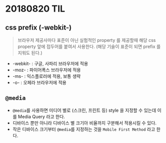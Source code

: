 # 20180820 TIL

## css prefix (-webkit-)

> 브라우저 제공사마다 표준이 아닌 실험적인 property 를 제공할때 해당 css property 앞에 접두어를 붙여서 사용한다. (해당 기술이 표준이 되면 prefix 를 지워도 된다.)

*   -webkit- : 구글, 사파리 브라우저에 적용
*   -moz- : 파이어폭스 브라우저에 적용
*   -ms- : 익스플로러에 적용, 보통 생략
*   -o- : 오페라 브라우저에 적용

## `@media`

*   `@media`를 사용하면 미디어 별로 (스크린, 프린트 등) style 을 지정할 수 있는데 이를 Media Query 라고 한다.
*   디바이스 뿐만 아니라 디바이스 별 크기아 비율까지 구분해서 적용시킬 수 있다.
*   작은 디바이스 크기부터 `@media`를 지정하는 것을 `Mobile First Method` 라고 한다.
